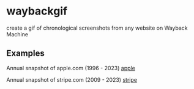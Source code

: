 # waybackgif
create a gif of chronological screenshots from any website on Wayback Machine

## Examples

Annual snapshot of apple.com (1996 - 2023)
[apple](./apple.gif)

Annual snapshot of stripe.com (2009 - 2023)
[stripe](./stripe.gif)
